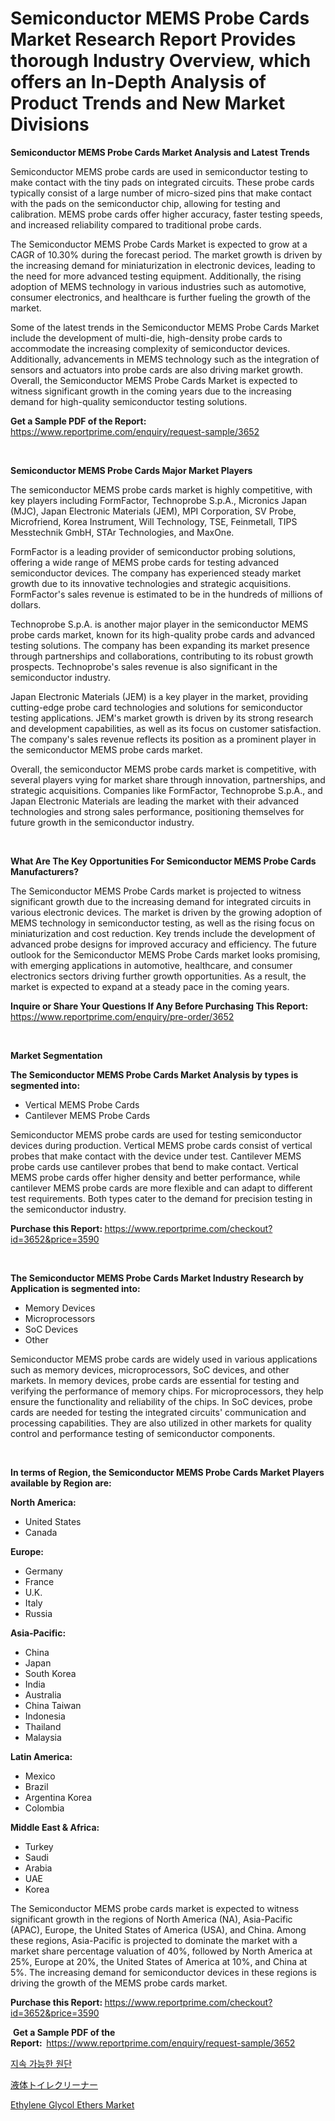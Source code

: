 <p><h1>Semiconductor MEMS Probe Cards Market Research Report Provides thorough Industry Overview, which offers an In-Depth Analysis of Product Trends and New Market Divisions</h1></p><p><strong>Semiconductor MEMS Probe Cards Market Analysis and Latest Trends</strong></p>
<p><p>Semiconductor MEMS probe cards are used in semiconductor testing to make contact with the tiny pads on integrated circuits. These probe cards typically consist of a large number of micro-sized pins that make contact with the pads on the semiconductor chip, allowing for testing and calibration. MEMS probe cards offer higher accuracy, faster testing speeds, and increased reliability compared to traditional probe cards.</p><p>The Semiconductor MEMS Probe Cards Market is expected to grow at a CAGR of 10.30% during the forecast period. The market growth is driven by the increasing demand for miniaturization in electronic devices, leading to the need for more advanced testing equipment. Additionally, the rising adoption of MEMS technology in various industries such as automotive, consumer electronics, and healthcare is further fueling the growth of the market.</p><p>Some of the latest trends in the Semiconductor MEMS Probe Cards Market include the development of multi-die, high-density probe cards to accommodate the increasing complexity of semiconductor devices. Additionally, advancements in MEMS technology such as the integration of sensors and actuators into probe cards are also driving market growth. Overall, the Semiconductor MEMS Probe Cards Market is expected to witness significant growth in the coming years due to the increasing demand for high-quality semiconductor testing solutions.</p></p>
<p><strong>Get a Sample PDF of the Report:&nbsp;</strong> <a href="https://www.reportprime.com/enquiry/request-sample/3652">https://www.reportprime.com/enquiry/request-sample/3652</a></p>
<p>&nbsp;</p>
<p><strong>Semiconductor MEMS Probe Cards Major Market Players</strong></p>
<p><p>The semiconductor MEMS probe cards market is highly competitive, with key players including FormFactor, Technoprobe S.p.A., Micronics Japan (MJC), Japan Electronic Materials (JEM), MPI Corporation, SV Probe, Microfriend, Korea Instrument, Will Technology, TSE, Feinmetall, TIPS Messtechnik GmbH, STAr Technologies, and MaxOne.</p><p>FormFactor is a leading provider of semiconductor probing solutions, offering a wide range of MEMS probe cards for testing advanced semiconductor devices. The company has experienced steady market growth due to its innovative technologies and strategic acquisitions. FormFactor's sales revenue is estimated to be in the hundreds of millions of dollars.</p><p>Technoprobe S.p.A. is another major player in the semiconductor MEMS probe cards market, known for its high-quality probe cards and advanced testing solutions. The company has been expanding its market presence through partnerships and collaborations, contributing to its robust growth prospects. Technoprobe's sales revenue is also significant in the semiconductor industry.</p><p>Japan Electronic Materials (JEM) is a key player in the market, providing cutting-edge probe card technologies and solutions for semiconductor testing applications. JEM's market growth is driven by its strong research and development capabilities, as well as its focus on customer satisfaction. The company's sales revenue reflects its position as a prominent player in the semiconductor MEMS probe cards market.</p><p>Overall, the semiconductor MEMS probe cards market is competitive, with several players vying for market share through innovation, partnerships, and strategic acquisitions. Companies like FormFactor, Technoprobe S.p.A., and Japan Electronic Materials are leading the market with their advanced technologies and strong sales performance, positioning themselves for future growth in the semiconductor industry.</p></p>
<p>&nbsp;</p>
<p><strong>What Are The Key Opportunities For Semiconductor MEMS Probe Cards Manufacturers?</strong></p>
<p><p>The Semiconductor MEMS Probe Cards market is projected to witness significant growth due to the increasing demand for integrated circuits in various electronic devices. The market is driven by the growing adoption of MEMS technology in semiconductor testing, as well as the rising focus on miniaturization and cost reduction. Key trends include the development of advanced probe designs for improved accuracy and efficiency. The future outlook for the Semiconductor MEMS Probe Cards market looks promising, with emerging applications in automotive, healthcare, and consumer electronics sectors driving further growth opportunities. As a result, the market is expected to expand at a steady pace in the coming years.</p></p>
<p><strong>Inquire or Share Your Questions If Any Before Purchasing This Report:</strong> <a href="https://www.reportprime.com/enquiry/pre-order/3652">https://www.reportprime.com/enquiry/pre-order/3652</a></p>
<p>&nbsp;</p>
<p><strong>Market Segmentation</strong></p>
<p><strong>The Semiconductor MEMS Probe Cards Market Analysis by types is segmented into:</strong></p>
<p><ul><li>Vertical MEMS Probe Cards</li><li>Cantilever MEMS Probe Cards</li></ul></p>
<p><p>Semiconductor MEMS probe cards are used for testing semiconductor devices during production. Vertical MEMS probe cards consist of vertical probes that make contact with the device under test. Cantilever MEMS probe cards use cantilever probes that bend to make contact. Vertical MEMS probe cards offer higher density and better performance, while cantilever MEMS probe cards are more flexible and can adapt to different test requirements. Both types cater to the demand for precision testing in the semiconductor industry.</p></p>
<p><strong>Purchase this Report:&nbsp;</strong><a href="https://www.reportprime.com/checkout?id=3652&price=3590">https://www.reportprime.com/checkout?id=3652&price=3590</a></p>
<p>&nbsp;</p>
<p><strong>The Semiconductor MEMS Probe Cards Market Industry Research by Application is segmented into:</strong></p>
<p><ul><li>Memory Devices</li><li>Microprocessors</li><li>SoC Devices</li><li>Other</li></ul></p>
<p><p>Semiconductor MEMS probe cards are widely used in various applications such as memory devices, microprocessors, SoC devices, and other markets. In memory devices, probe cards are essential for testing and verifying the performance of memory chips. For microprocessors, they help ensure the functionality and reliability of the chips. In SoC devices, probe cards are needed for testing the integrated circuits' communication and processing capabilities. They are also utilized in other markets for quality control and performance testing of semiconductor components.</p></p>
<p>&nbsp;</p>
<p><strong>In terms of Region, the Semiconductor MEMS Probe Cards Market Players available by Region are:</strong></p>
<p>
    <p> <strong> North America: </strong>
        <ul>
            <li>United States</li>
            <li>Canada</li>
        </ul>
        </p> 
    <p> <strong> Europe: </strong>
        <ul>
            <li>Germany</li>
            <li>France</li>
            <li>U.K.</li>
            <li>Italy</li>
            <li>Russia</li>
        </ul>
        </p> 
    <p> <strong> Asia-Pacific: </strong>
        <ul>
            <li>China</li>
            <li>Japan</li>
            <li>South Korea</li>
            <li>India</li>
            <li>Australia</li>
            <li>China Taiwan</li>
            <li>Indonesia</li>
            <li>Thailand</li>
            <li>Malaysia</li>
        </ul>
        </p> 
    <p> <strong> Latin America: </strong>
        <ul>
            <li>Mexico</li>
            <li>Brazil</li>
            <li>Argentina Korea</li>
            <li>Colombia</li>
        </ul>
        </p> 
    <p> <strong> Middle East & Africa: </strong>
        <ul>
            <li>Turkey</li>
            <li>Saudi</li>
            <li>Arabia</li>
            <li>UAE</li>
            <li>Korea</li>
        </ul>
    </p>
    </p>
<p><p>The Semiconductor MEMS probe cards market is expected to witness significant growth in the regions of North America (NA), Asia-Pacific (APAC), Europe, the United States of America (USA), and China. Among these regions, Asia-Pacific is projected to dominate the market with a market share percentage valuation of 40%, followed by North America at 25%, Europe at 20%, the United States of America at 10%, and China at 5%. The increasing demand for semiconductor devices in these regions is driving the growth of the MEMS probe cards market.</p></p>
<p><strong>Purchase this Report: </strong><a href="https://www.reportprime.com/checkout?id=3652&price=3590">https://www.reportprime.com/checkout?id=3652&price=3590</a></p>
<p>&nbsp;<strong>Get a Sample PDF of the Report:&nbsp;&nbsp;</strong><a href="https://www.reportprime.com/enquiry/request-sample/3652">https://www.reportprime.com/enquiry/request-sample/3652</a></p>
<p><strong></strong></p>
<p><p><a href="https://github.com/RichardLueilwitz787/Market-Research-Report-List-1/blob/main/182402313713.md">지속 가능한 원단</a></p><p><a href="https://github.com/JacksonWiza1924/Market-Research-Report-List-1/blob/main/619580514565.md">液体トイレクリーナー</a></p><p><a href="https://summer-dogwood-3e9.notion.site/Ethylene-Glycol-Ethers-Market-Challenges-Opportunities-and-Growth-Drivers-and-Major-Market-Player-ed55494fc9894af0bd0c93d1d3a0b07d">Ethylene Glycol Ethers Market</a></p></p>